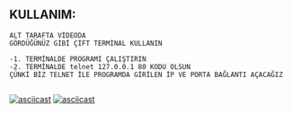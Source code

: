 ## KULLANIM:

```
ALT TARAFTA VİDEODA
GÖRDÜĞÜNÜZ GİBİ ÇİFT TERMİNAL KULLANIN

-1. TERMİNALDE PROGRAMI ÇALIŞTIRIN
-2. TERMİNALDE telnet 127.0.0.1 80 KODU OLSUN
ÇÜNKİ BİZ TELNET İLE PROGRAMDA GİRİLEN İP VE PORTA BAĞLANTI AÇACAĞIZ


```



[![asciicast](https://asciinema.org/a/kTGV2br9aldItYib2qR1cT5nL.svg)](https://asciinema.org/a/kTGV2br9aldItYib2qR1cT5nL)
[![asciicast](https://asciinema.org/a/89aJA6lsnX0LDlpH3aiFppuxv.svg)](https://asciinema.org/a/89aJA6lsnX0LDlpH3aiFppuxv)
